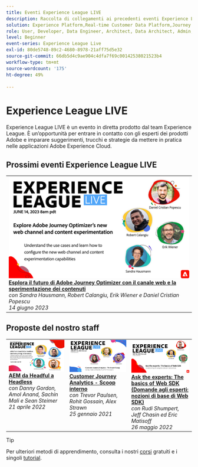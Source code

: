 ```yaml
---
title: Eventi Experience League LIVE
description: Raccolta di collegamenti ai precedenti eventi Experience League LIVE
solution: Experience Platform,Real-time Customer Data Platform,Journey Optimizer,Experience Manager,Target,Audience Manager,Analytics
role: User, Developer, Data Engineer, Architect, Data Architect, Admin, Leader
level: Beginner
event-series: Experience League Live
exl-id: 80de5748-89c2-4680-8978-21aff75d5e32
source-git-commit: 66db5d4c9ae904c4dfa7f69c00142538021523b4
workflow-type: tm+mt
source-wordcount: '175'
ht-degree: 49%

---
```


# Experience League LIVE

Experience League LIVE è un evento in diretta prodotto dal team Experience League.  È un’opportunità per entrare in contatto con gli esperti dei prodotti Adobe e imparare suggerimenti, trucchi e strategie da mettere in pratica nelle applicazioni Adobe Experience Cloud.

<div id="upcoming-events">

## Prossimi eventi Experience League LIVE

<table>
<tr>
  <td style="vertical-align: top;"><a href="episodes/exl-live-episode-6-14-23.md">
      <img alt="Experience League LIVE 14 giugno" src="assets/Jun14_2023_exl_live_banner_web_1920_WebBanner.png">
    </a>
    <div>
      <a href="episodes/exl-live-episode-6-14-23.md">
        <strong>Esplora il futuro di Adobe Journey Optimizer con il canale web e la sperimentazione dei contenuti</strong>
      </a>
      <br/><em>con Sandra Hausmann, Robert Calangiu, Erik Wiener e Daniel Cristian Popescu</em>
      <br/><em>14 giugno 2023</em>
    </div>
  </td>
</tr>
</table>


</div>

<div id="recs-overview-body-1"></div>
<div id="recs-overview-body-2"></div>
<div id="recs-overview-body-3"></div>
<div id="recs-overview-body-4"></div>
<div id="recs-overview-body-5"></div>
<div id="recs-overview-body-6"></div>

<div id="past-events">


</div>

## Proposte del nostro staff

<table style="max-width: 1214px;">

<tr>
  <td style="vertical-align: top;"><a href="episodes/exl-live-episode-04-21-22.md">
      <img alt="Experience League LIVE 21 aprile" src="assets/youtube-thumbnails/april-21-yt.jpg">
    </a>
    <div>
      <a href="/help/experience-league-live/episodes/exl-live-episode-04-21-22.md">
        <strong>AEM da Headful a Headless</strong>
      </a>
      <br/><em>con Danny Gordon, Amol Anand, Sachin Mali e Sean Steimer</em>
      <br/><em>21 aprile 2022</em>
    </div>
  </td>

<td style="vertical-align: top;">
    <a href="episodes/exl-live-episode-08.md">
      <img alt="Experience League LIVE ep8" src="./assets/youtube-thumbnails/jan-25-yt.jpg">
    </a>
    <div>
      <a href="episodes/exl-live-episode-08.md"><strong>Customer Journey Analytics - Scoop interno</strong></a>
      <br/><em>con Trevor Paulsen, Rohit Gossain, Alex Strawn</em>
      <br/><em>25 gennaio 2021</em>
    </div>
  </td>

<td style="vertical-align: top;">
    <a href="episodes/exl-live-episode-05-26-22.md">
      <img alt="Experience League LIVE 26 maggio" src="assets/May26_exl_live_banner_web_1920_WebBanner.png">
    </a>
    <div>
      <a href="episodes/exl-live-episode-05-26-22.md">
        <strong>Ask the experts: The basics of Web SDK (Domande agli esperti: nozioni di base di Web SDK)</strong>
      </a>
      <br/><em>con Rudi Shumpert, Jeff Chasin ed Eric Matisoff</em>
      <br/><em>26 maggio 2022</em>
    </div>
  </td>
  </tr>

</table>


>[!TIP]
>
>Per ulteriori metodi di apprendimento, consulta i nostri [corsi](https://experienceleague.adobe.com/?lang=it#dashboard/learning) gratuiti e i singoli [tutorial](https://experienceleague.adobe.com/docs/home-tutorials.html?lang=it).
